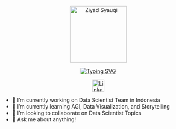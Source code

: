 <p align="center">
  <a href="https://github.com/ziyadn">
    <img width="150px" src="https://storage.googleapis.com/codingid-storage-bucket/storage/uploads/coach-event/1644218369WhatsApp%20Image%202022-01-18%20at%2016.09.43.png" alt="Ziyad Syauqi" /></a>
</p>

<p align="center">
<a href="https://git.io/typing-svg"><img src="https://readme-typing-svg.demolab.com?font=Fira+Code&pause=1000&width=435&lines=Professional+Data+Scientist;Minerva+of+Mathematician;Teach+&+Learn" alt="Typing SVG" /></a>
</p>

<!-- Social icons section -->
<p align="center">
  <a href="https://www.linkedin.com/in/ziyadsyauqif/"><img width="32px" alt="LinkedIn" title="LinkedIn" src="https://i.imgur.com/yRpa1dQ.png"/></a>
</p>

- 🔭 I’m currently working on Data Scientist Team in Indonesia
- 🌱 I’m currently learning AGI, Data Visualization, and Storytelling
- 👯 I’m looking to collaborate on Data Scientist Topics
- 💬 Ask me about anything!
